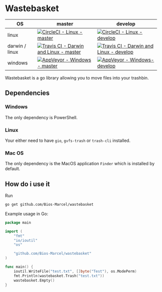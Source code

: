 # Wastebasket

| OS | master | develop |
| - | - | - |
| linux | [![CircleCI - Linux - master](https://circleci.com/gh/Bios-Marcel/wastebasket/tree/master.svg?style=svg)](https://circleci.com/gh/Bios-Marcel/wastebasket/tree/master) | [![CircleCI - Linux - develop](https://circleci.com/gh/Bios-Marcel/wastebasket/tree/develop.svg?style=svg)](https://circleci.com/gh/Bios-Marcel/wastebasket/tree/develop) |
| darwin / linux | [![Travis CI - Darwin and Linux - master](https://travis-ci.org/Bios-Marcel/wastebasket.svg?branch=master)](https://travis-ci.org/Bios-Marcel/wastebasket) | [![Travis CI - Darwin and Linux - develop](https://travis-ci.org/Bios-Marcel/wastebasket.svg?branch=develop)](https://travis-ci.org/Bios-Marcel/wastebasket) |
| windows | [![AppVeyor - Windows - master](https://ci.appveyor.com/api/projects/status/8tsgphvg9jn3mms2/branch/master?svg=true)](https://ci.appveyor.com/project/Bios-Marcel/wastebasket) | [![AppVeyor - Windows- develop](https://ci.appveyor.com/api/projects/status/8tsgphvg9jn3mms2/branch/develop?svg=true)](https://ci.appveyor.com/project/Bios-Marcel/wastebasket) |

Wastebasket is a go library allowing you to move files into your trashbin.

## Dependencies

### Windows

The only dependency is PowerShell.

### Linux

Your either need to have `gio`, `gvfs-trash` or `trash-cli` installed.

### Mac OS

The only dependency is the MacOS application `Finder` which is installed by default.

## How do i use it

Run

```bash
go get github.com/Bios-Marcel/wastebasket
```

Example usage in Go:

```GO
package main

import (
    "fmt"
    "io/ioutil"
    "os"

    "github.com/Bios-Marcel/wastebasket"
)

func main() {
    ioutil.WriteFile("test.txt", []byte("Test"), os.ModePerm)
    fmt.Println(wastebasket.Trash("test.txt"))
    wastebasket.Empty()
}

```
